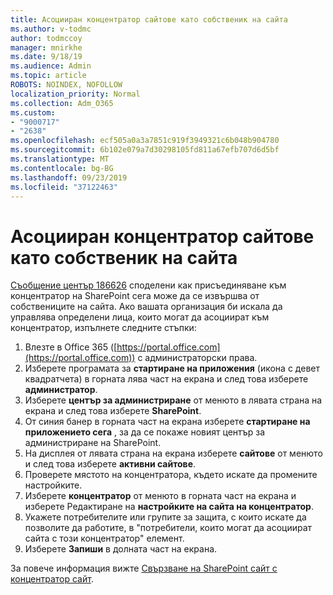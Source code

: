 ```yaml
---
title: Асоцииран концентратор сайтове като собственик на сайта
ms.author: v-todmc
author: todmccoy
manager: mnirkhe
ms.date: 9/18/19
ms.audience: Admin
ms.topic: article
ROBOTS: NOINDEX, NOFOLLOW
localization_priority: Normal
ms.collection: Adm_O365
ms.custom:
- "9000717"
- "2638"
ms.openlocfilehash: ecf505a0a3a7851c919f3949321c6b048b904780
ms.sourcegitcommit: 6b102e079a7d30298105fd811a67efb707d6d5bf
ms.translationtype: MT
ms.contentlocale: bg-BG
ms.lasthandoff: 09/23/2019
ms.locfileid: "37122463"
---
```

# <a name="associate-hub-sites-as-site-owner"></a>Асоцииран концентратор сайтове като собственик на сайта

[Съобщение център 186626](https://admin.microsoft.com/Adminportal/Home?source=applauncher#/MessageCenter?id=MC186626) споделени как присъединяване към концентратор на SharePoint сега може да се извършва от собствениците на сайта. Ако вашата организация би искала да управлява определени лица, които могат да асоциират към концентратор, изпълнете следните стъпки: 

1. Влезте в Office 365 ([https://portal.office.com](https://portal.office.com)) с администраторски права.
2. Изберете програмата за **стартиране на приложения** (икона с девет квадратчета) в горната лява част на екрана и след това изберете **администратор**.
3. Изберете **център за администриране** от менюто в лявата страна на екрана и след това изберете **SharePoint**.
4. От синия банер в горната част на екрана изберете **стартиране на приложението сега** , за да се покаже новият център за администриране на SharePoint.
5. На дисплея от лявата страна на екрана изберете **сайтове** от менюто и след това изберете **активни сайтове**.
6. Проверете мястото на концентратора, където искате да промените настройките.
7. Изберете **концентратор** от менюто в горната част на екрана и изберете Редактиране на **настройките на сайта на концентратор**.
8. Укажете потребителите или групите за защита, с които искате да позволите да работите, в "потребители, които могат да асоциират сайта с този концентратор" елемент.
9. Изберете **Запиши** в долната част на екрана.

За повече информация вижте [Свързване на SharePoint сайт с концентратор сайт](https://support.office.com/article/associate-a-sharepoint-site-with-a-hub-site-ae0009fd-af04-4d3d-917d-88edb43efc05). 